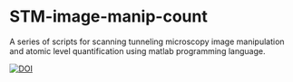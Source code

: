 # STM-image-manip-count
A series of scripts for scanning tunneling microscopy image manipulation and atomic level quantification using matlab programming language.


[![DOI](https://zenodo.org/badge/530359759.svg)](https://zenodo.org/badge/latestdoi/530359759)

